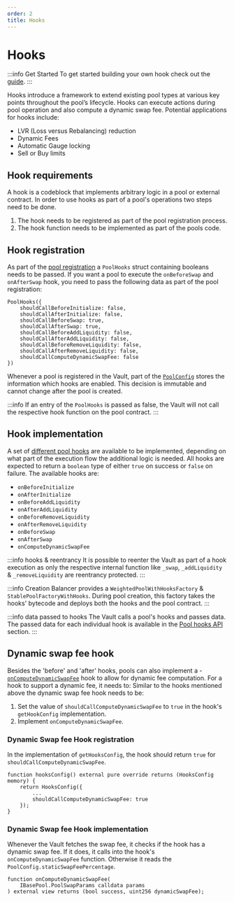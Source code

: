 ```yaml
---
order: 2
title: Hooks
---
```

# Hooks

:::info Get Started
To get started building your own hook check out the [guide](../../build-a-custom-amm/build-an-amm/extend-existing-pool-type-using-hooks.md).
:::

Hooks introduce a framework to extend existing pool types at various key points throughout the pool’s lifecycle. Hooks can execute actions during pool operation and also compute a dynamic swap fee. Potential applications for hooks include:
- LVR (Loss versus Rebalancing) reduction 
- Dynamic Fees
- Automatic Gauge locking
- Sell or Buy limits

## Hook requirements

A hook is a codeblock that implements arbitrary logic in a pool or external contract. In order to use hooks as part of a pool's operations two steps need to be done.

1. The hook needs to be registered as part of the pool registration process.
2. The hook function needs to be implemented as part of the pools code.

## Hook registration

As part of the [pool registration](https://github.com/balancer/balancer-v3-monorepo/blob/c83f20770c21b8f470af0a64c6368e57439e3a5b/pkg/interfaces/contracts/vault/IVaultExtension.sol#L84) a `PoolHooks` struct containing booleans needs to be passed. If you want a pool to execute the `onBeforeSwap` and `onAfterSwap` hook, you need to pass the following data as part of the pool registration:
```solidity
PoolHooks({
    shouldCallBeforeInitialize: false,
    shouldCallAfterInitialize: false,
    shouldCallBeforeSwap: true,
    shouldCallAfterSwap: true,
    shouldCallBeforeAddLiquidity: false,
    shouldCallAfterAddLiquidity: false,
    shouldCallBeforeRemoveLiquidity: false,
    shouldCallAfterRemoveLiquidity: false,
    shouldCallComputeDynamicSwapFee: false
})
```

Whenever a pool is registered in the Vault, part of the [`PoolConfig`](https://github.com/balancer/balancer-v3-monorepo/blob/main/pkg/interfaces/contracts/vault/VaultTypes.sol#L26-L37) stores the information which hooks are enabled. This decision is immutable and cannot change after the pool is created.

:::info
If an entry of the `PoolHooks` is passed as false, the Vault will not call the respective hook function on the pool contract.
:::

## Hook implementation


A set of [different pool hooks](https://github.com/balancer/balancer-v3-monorepo/blob/main/pkg/interfaces/contracts/vault/IPoolHooks.sol) are available to be implemented, depending on what part of the execution flow the additional logic is needed. All hooks are expected to return a `boolean` type of either `true` on success or `false` on failure. The available hooks are:

- `onBeforeInitialize`
- `onAfterInitialize`
- `onBeforeAddLiquidity`
- `onAfterAddLiquidity`
- `onBeforeRemoveLiquidity`
- `onAfterRemoveLiquidity`
- `onBeforeSwap`
- `onAfterSwap`
- `onComputeDynamicSwapFee`

:::info hooks & reentrancy
It is possible to reenter the Vault as part of a hook execution as only the respective internal function like `_swap`, `_addLiquidity` & `_removeLiquidity` are reentrancy protected.
:::

:::info Creation
Balancer provides a `WeightedPoolWithHooksFactory` & `StablePoolFactoryWithHooks`. During pool creation, this factory takes the hooks' bytecode and deploys both the hooks and the pool contract.
:::

:::info data passed to hooks
The Vault calls a pool's hooks and passes data. The passed data for each individual hook is available in the [Pool hooks API](/developer-reference/contracts/hooks-api.html) section.
:::

## Dynamic swap fee hook
Besides the 'before' and 'after' hooks, pools can also implement a - [`onComputeDynamicSwapFee`](/concepts/pools/dynamic-swap-fees.html) hook to allow for dynamic fee computation. For a hook to support a dynamic fee, it needs to: Similar to the hooks mentioned above the dynamic swap fee hook needs to be:
1. Set the value of `shouldCallComputeDynamicSwapFee` to `true` in the hook's `getHookConfig` implementation.
2. Implement `onComputeDynamicSwapFee`.

### Dynamic Swap fee Hook registration
In the implementation of `getHooksConfig`, the hook should return `true` for `shouldCallComputeDynamicSwapFee`.

```solidity
function hooksConfig() external pure override returns (HooksConfig memory) {
    return HooksConfig({
        ...
        shouldCallComputeDynamicSwapFee: true
    });
}
```

### Dynamic Swap fee Hook implementation
Whenever the Vault fetches the swap fee, it checks if the hook has a dynamic swap fee. If it does, it calls into the hook's `onComputeDynamicSwapFee` function. Otherwise it reads the `PoolConfig.staticSwapFeePercentage`.

```solidity
function onComputeDynamicSwapFee(
    IBasePool.PoolSwapParams calldata params
) external view returns (bool success, uint256 dynamicSwapFee);
```



